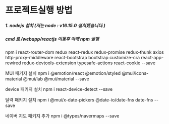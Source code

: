 # 프로젝트실행 방법
##### 1. nodejs 설치 (저는 node : v16.15.0 설치했습니다.)
##### cmd 로 /webapp/reactjs 이동후 아래 npm 실행
npm i react-router-dom redux react-redux redux-promise redux-thunk axios http-proxy-middleware react-bootstrap bootstrap customize-cra react-app-rewired redux-devtools-extension typesafe-actions react-cookie --save

MUI 패키지 설치
npm i @emotion/react @emotion/styled @mui/icons-material @mui/lab @mui/material --save

device 패키지 설치
npm i react-device-detect --save

달력 패키지 설치
npm i @mui/x-date-pickers @date-io/date-fns date-fns --save

네이버 지도 패키지 추가
npm i @types/navermaps --save